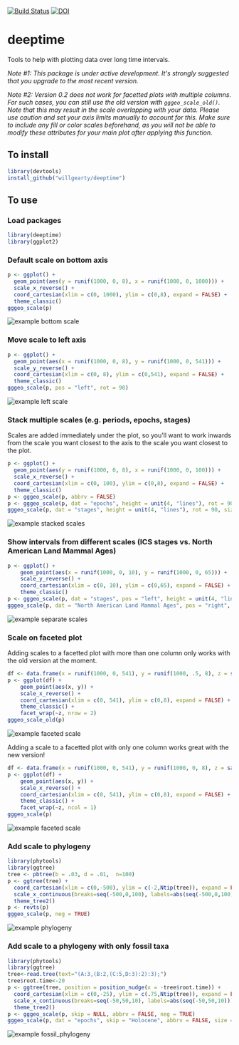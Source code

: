 [![Build Status](https://travis-ci.com/willgearty/deeptime.svg?branch=master)](https://travis-ci.com/willgearty/deeptime)
[![DOI](https://zenodo.org/badge/152502088.svg)](https://zenodo.org/badge/latestdoi/152502088)

# deeptime
Tools to help with plotting data over long time intervals.

*Note #1: This package is under active development. It's strongly suggested that you upgrade to the most recent version.*

*Note #2: Version 0.2 does not work for facetted plots with multiple columns. For such cases, you can still use the old version with `gggeo_scale_old()`. Note that this may result in the scale overlapping with your data. Please use caution and set your axis limits manually to account for this. Make sure to include any fill or color scales beforehand, as you will not be able to modify these attributes for your main plot after applying this function.*

## To install
```r
library(devtools)
install_github("willgearty/deeptime")
```

## To use

### Load packages
```r
library(deeptime)
library(ggplot2)
```

### Default scale on bottom axis
```r
p <- ggplot() +
  geom_point(aes(y = runif(1000, 0, 8), x = runif(1000, 0, 1000))) +
  scale_x_reverse() +
  coord_cartesian(xlim = c(0, 1000), ylim = c(0,8), expand = FALSE) +
  theme_classic()
gggeo_scale(p)
```

![example bottom scale](/images/example_bottom.png?raw=true)

### Move scale to left axis
```r
p <- ggplot() +
  geom_point(aes(x = runif(1000, 0, 8), y = runif(1000, 0, 541))) +
  scale_y_reverse() +
  coord_cartesian(xlim = c(0, 8), ylim = c(0,541), expand = FALSE) +
  theme_classic()
gggeo_scale(p, pos = "left", rot = 90)
```

![example left scale](/images/example_left.png?raw=true)

### Stack multiple scales (e.g. periods, epochs, stages)
Scales are added immediately under the plot, so you'll want to work inwards from the scale you want closest to the axis to the scale you want closest to the plot.
```r
p <- ggplot() +
  geom_point(aes(y = runif(1000, 0, 8), x = runif(1000, 0, 100))) +
  scale_x_reverse() +
  coord_cartesian(xlim = c(0, 100), ylim = c(0,8), expand = FALSE) +
  theme_classic()
p <- gggeo_scale(p, abbrv = FALSE)
p <- gggeo_scale(p, dat = "epochs", height = unit(4, "lines"), rot = 90, size = 2.5, abbrv = FALSE)
gggeo_scale(p, dat = "stages", height = unit(4, "lines"), rot = 90, size = 2.5, abbrv = FALSE)
```

![example stacked scales](/images/example_stack.png?raw=true)

### Show intervals from different scales (ICS stages vs. North American Land Mammal Ages)
```r
p <- ggplot() +
    geom_point(aes(x = runif(1000, 0, 10), y = runif(1000, 0, 65))) +
    scale_y_reverse() +
    coord_cartesian(xlim = c(0, 10), ylim = c(0,65), expand = FALSE) +
    theme_classic()
p <- gggeo_scale(p, dat = "stages", pos = "left", height = unit(4, "lines"), size = 2.5, abbrv = FALSE)
gggeo_scale(p, dat = "North American Land Mammal Ages", pos = "right", height = unit(4, "lines"), size = 2.5, abbrv = FALSE)
```

![example separate scales](/images/separate_scales.png?raw=true)

### Scale on faceted plot
Adding scales to a facetted plot with more than one column only works with the old version at the moment.
```r
df <- data.frame(x = runif(1000, 0, 541), y = runif(1000, .5, 8), z = sample(c(1,2,3,4), 1000, TRUE))
p <- ggplot(df) +
    geom_point(aes(x, y)) +
    scale_x_reverse() +
    coord_cartesian(xlim = c(0, 541), ylim = c(0,8), expand = FALSE) +
    theme_classic() +
    facet_wrap(~z, nrow = 2)
gggeo_scale_old(p)
```

![example faceted scale](/images/example_facet.png?raw=true)

Adding a scale to a facetted plot with only one column works great with the new version!
```r
df <- data.frame(x = runif(1000, 0, 541), y = runif(1000, 0, 8), z = sample(c(1,2,3,4), 1000, TRUE))
p <- ggplot(df) +
    geom_point(aes(x, y)) +
    scale_x_reverse() +
    coord_cartesian(xlim = c(0, 541), ylim = c(0,8), expand = FALSE) +
    theme_classic() +
    facet_wrap(~z, ncol = 1)
gggeo_scale(p)
```

![example faceted scale](/images/example_facet_new.png?raw=true)

### Add scale to phylogeny
```r
library(phytools)
library(ggtree)
tree <- pbtree(b = .03, d = .01,  n=100)
p <- ggtree(tree) +
  coord_cartesian(xlim = c(0,-500), ylim = c(-2,Ntip(tree)), expand = FALSE) +
  scale_x_continuous(breaks=seq(-500,0,100), labels=abs(seq(-500,0,100))) +
  theme_tree2()
p <- revts(p)
gggeo_scale(p, neg = TRUE)
```

![example phylogeny](/images/example_phylo.png?raw=true)

### Add scale to a phylogeny with only fossil taxa
```r
library(phytools)
library(ggtree)
tree<-read.tree(text="(A:3,(B:2,(C:5,D:3):2):3);")
tree$root.time<-20
p <- ggtree(tree, position = position_nudge(x = -tree$root.time)) +
  coord_cartesian(xlim = c(0,-25), ylim = c(.75,Ntip(tree)), expand = FALSE) +
  scale_x_continuous(breaks=seq(-50,50,10), labels=abs(seq(-50,50,10))) +
  theme_tree2()
p <- gggeo_scale(p, skip = NULL, abbrv = FALSE, neg = TRUE)
gggeo_scale(p, dat = "epochs", skip = "Holocene", abbrv = FALSE, size = 4, neg = TRUE)
```

![example fossil_phylogeny](/images/example_fossil_phylo.png?raw=true)
